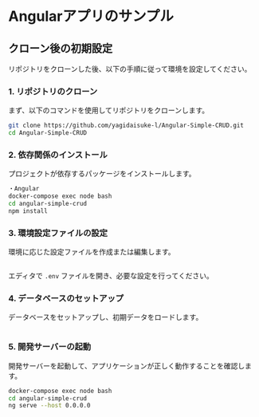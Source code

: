# Angularアプリのサンプル

## クローン後の初期設定

リポジトリをクローンした後、以下の手順に従って環境を設定してください。

### 1. リポジトリのクローン

まず、以下のコマンドを使用してリポジトリをクローンします。

```bash
git clone https://github.com/yagidaisuke-l/Angular-Simple-CRUD.git
cd Angular-Simple-CRUD
```

### 2. 依存関係のインストール

プロジェクトが依存するパッケージをインストールします。

```bash
・Angular
docker-compose exec node bash
cd angular-simple-crud
npm install

```

### 3. 環境設定ファイルの設定

環境に応じた設定ファイルを作成または編集します。

```bash

```

エディタで `.env` ファイルを開き、必要な設定を行ってください。

### 4. データベースのセットアップ

データベースをセットアップし、初期データをロードします。

```bash

```

### 5. 開発サーバーの起動

開発サーバーを起動して、アプリケーションが正しく動作することを確認します。

```bash
docker-compose exec node bash
cd angular-simple-crud
ng serve --host 0.0.0.0
```
